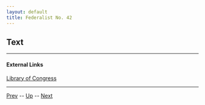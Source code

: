 ```yaml
---
layout: default
title: Federalist No. 42
---
```


## Text

---
#### External Links
[Library of Congress]()

---

[Prev](41.md) -- [Up](README.md) -- [Next](43.md)
